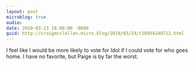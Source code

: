 ```yaml
---
layout: post
microblog: true
audio: 
date: 2010-03-23 18:00:00 -0600
guid: http://craigmcclellan.micro.blog/2010/03/24/t10954240722.html
---
```

I feel like I would be more likely to vote for Idol if I could vote for who goes home. I have no favorite, but Paige is by far the worst.
